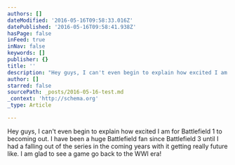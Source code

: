 ```yaml
---
authors: []
dateModified: '2016-05-16T09:58:33.016Z'
datePublished: '2016-05-16T09:58:41.938Z'
hasPage: false
inFeed: true
inNav: false
keywords: []
publisher: {}
title: ''
description: "Hey guys, I can't even begin to explain how excited I am for Battlefield 1 to becoming out. I have been a huge Battlefield fan since Battlefield 3 until I had a falling out of the series in the coming years with it getting really future like. I am glad to see a game go back to the WWI era!"
author: []
starred: false
sourcePath: _posts/2016-05-16-test.md
_context: 'http://schema.org'
_type: Article

---
```

Hey guys, I can't even begin to explain how excited I am for Battlefield 1 to becoming out. I have been a huge Battlefield fan since Battlefield 3 until I had a falling out of the series in the coming years with it getting really future like. I am glad to see a game go back to the WWI era!
